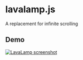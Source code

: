 lavalamp.js
===========

A replacement for infinite scrolling

## Demo

[![LavaLamp screenshot](https://raw.github.com/jgthms/lavalamp.js/master/lavalamp.png)](http://jgthms.com/lavalamp/)
